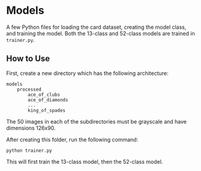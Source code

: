 # Models

A few Python files for loading the card dataset, creating the
model class, and training the model. Both the 13-class and
52-class models are trained in `trainer.py`.

## How to Use

First, create a new directory which has the following
architecture:

```
models
    processed
        ace_of_clubs
        ace_of_diamonds
        ...
        king_of_spades
```

The 50 images in each of the subdirectories must be grayscale
and have dimensions 126x90.

After creating this folder, run the following command:
```
python trainer.py
```
This will first train the 13-class model, then the 52-class model.